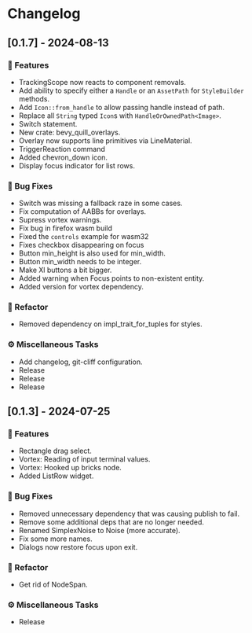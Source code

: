 # Changelog

## [0.1.7] - 2024-08-13

### 🚀 Features

- TrackingScope now reacts to component removals.
- Add ability to specify either a `Handle` or an `AssetPath` for `StyleBuilder` methods.
- Add `Icon::from_handle` to allow passing handle instead of path.
- Replace all `String` typed `Icon`s with `HandleOrOwnedPath<Image>`.
- Switch statement.
- New crate: bevy_quill_overlays.
- Overlay now supports line primitives via LineMaterial.
- TriggerReaction command
- Added chevron_down icon.
- Display focus indicator for list rows.

### 🐛 Bug Fixes

- Switch was missing a fallback raze in some cases.
- Fix computation of AABBs for overlays.
- Supress vortex warnings.
- Fix bug in firefox wasm build
- Fixed the `controls` example for wasm32
- Fixes checkbox disappearing on focus
- Button min_height is also used for min_width.
- Button min_width needs to be integer.
- Make Xl buttons a bit bigger.
- Added warning when Focus points to non-existent entity.
- Added version for vortex dependency.

### 🚜 Refactor

- Removed dependency on impl_trait_for_tuples for styles.

### ⚙️ Miscellaneous Tasks

- Add changelog, git-cliff configuration.
- Release
- Release
- Release

## [0.1.3] - 2024-07-25

### 🚀 Features

- Rectangle drag select.
- Vortex: Reading of input terminal values.
- Vortex: Hooked up bricks node.
- Added ListRow widget.

### 🐛 Bug Fixes

- Removed unnecessary dependency that was causing publish to fail.
- Remove some additional deps that are no longer needed.
- Renamed SimplexNoise to Noise (more accurate).
- Fix some more names.
- Dialogs now restore focus upon exit.

### 🚜 Refactor

- Get rid of NodeSpan.

### ⚙️ Miscellaneous Tasks

- Release

<!-- generated by git-cliff -->
